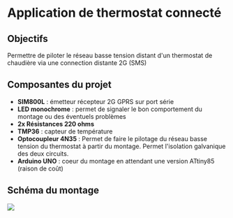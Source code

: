 # Application de thermostat connecté

## Objectifs
Permettre de piloter le réseau basse tension distant d'un thermostat de chaudière via une connection distante 2G (SMS)

## Composantes du projet
- **SIM800L** : émetteur récepteur 2G GPRS sur port série
- **LED monochrome** : permet de signaler le bon comportement du montage ou des éventuels problèmes
- **2x Résistances 220 ohms**
- **TMP36** : capteur de température
- **Optocoupleur 4N35** : Permet de faire le pilotage du réseau basse tension du thermostat à partir du montage. Permet l'isolation galvanique des deux circuits.
- **Arduino UNO** : coeur du montage en attendant une version ATtiny85 (raison de coût)

## Schéma du montage
[![](https://www.tinkercad.com/things/bOKf7TTl9bY-thermostat/editel?sharecode=k6dUCqKOuqLPY_ALAoaU46QItPdpttJL33RTVWE1nWM=)](https://www.tinkercad.com/things/bOKf7TTl9bY-thermostat/editel?sharecode=k6dUCqKOuqLPY_ALAoaU46QItPdpttJL33RTVWE1nWM=)

[//]: # (Un commentaire)